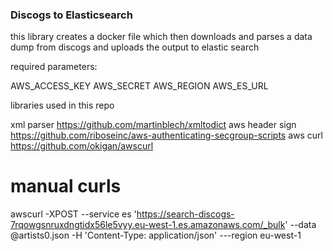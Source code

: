 ### Discogs to Elasticsearch

this library creates a docker file which then downloads and parses a data dump from discogs
and uploads the output to elastic search

required parameters:

AWS_ACCESS_KEY
AWS_SECRET
AWS_REGION
AWS_ES_URL

libraries used in this repo

xml parser https://github.com/martinblech/xmltodict
aws header sign https://github.com/riboseinc/aws-authenticating-secgroup-scripts
aws curl https://github.com/okigan/awscurl

# manual curls

awscurl -XPOST --service es 'https://search-discogs-7rqowgsnruxdngtidx56le5vyy.eu-west-1.es.amazonaws.com/_bulk' --data @artists0.json -H 'Content-Type: application/json' ---region eu-west-1
